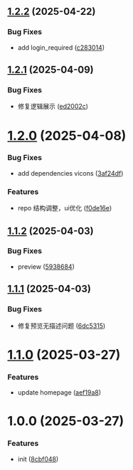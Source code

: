 ## [1.2.2](https://github.com/jmni-cn/survey-manage/compare/v1.2.1...v1.2.2) (2025-04-22)


### Bug Fixes

* add login_required ([c283014](https://github.com/jmni-cn/survey-manage/commit/c283014b924ebc8be25ef49663de1e2dbcae2336))

## [1.2.1](https://github.com/jmni-cn/survey-manage/compare/v1.2.0...v1.2.1) (2025-04-09)


### Bug Fixes

* 修复逻辑展示 ([ed2002c](https://github.com/jmni-cn/survey-manage/commit/ed2002cf46c89010144cd06d1f343422380f9b85))

# [1.2.0](https://github.com/jmni-cn/survey-manage/compare/v1.1.2...v1.2.0) (2025-04-08)


### Bug Fixes

* add dependencies vicons ([3af24df](https://github.com/jmni-cn/survey-manage/commit/3af24dff2363d9e5be19b11514a71fed462b168a))


### Features

* repo 结构调整，ui优化 ([f0de16e](https://github.com/jmni-cn/survey-manage/commit/f0de16e5a8a00416c6dc4a373ede9f092351f5f7))

## [1.1.2](https://github.com/jmni-cn/survey-manage/compare/v1.1.1...v1.1.2) (2025-04-03)


### Bug Fixes

* preview ([5938684](https://github.com/jmni-cn/survey-manage/commit/59386844d6be2a075ada9d542672e9ce26153ddf))

## [1.1.1](https://github.com/jmni-cn/survey-manage/compare/v1.1.0...v1.1.1) (2025-04-03)


### Bug Fixes

* 修复预览无描述问题 ([6dc5315](https://github.com/jmni-cn/survey-manage/commit/6dc5315880fb4b65c4205dd8b60f6e27dbd33869))

# [1.1.0](https://github.com/jmni-cn/survey-manage/compare/v1.0.0...v1.1.0) (2025-03-27)


### Features

* update homepage ([aef19a8](https://github.com/jmni-cn/survey-manage/commit/aef19a822fe69b16979f84dd081da9807f4319e3))

# 1.0.0 (2025-03-27)


### Features

* init ([8cbf048](https://github.com/jmni-cn/survey-manage/commit/8cbf048a18363702ee2353543e3be7c918d70f82))
